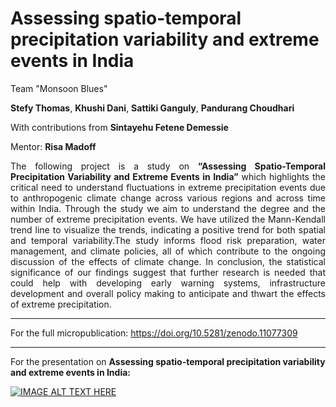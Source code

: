 # Assessing spatio-temporal precipitation variability and extreme events in India

Team "Monsoon Blues"

**Stefy Thomas**, **Khushi Dani**, **Sattiki Ganguly**, **Pandurang Choudhari**

With contributions from **Sintayehu Fetene Demessie**

Mentor: **Risa Madoff**

<div style="text-align: justify">
The following project is a study on <b>“Assessing Spatio-Temporal Precipitation Variability and Extreme Events in India”</b> which highlights the critical need to understand fluctuations in extreme precipitation events due to anthropogenic climate change across various regions and across time within India. Through the study we aim to understand the degree and the number of extreme precipitation events. We have utilized the Mann-Kendall trend line to visualize the trends, indicating a positive trend for both spatial and temporal variability.The study informs flood risk preparation, water management, and climate policies, all of which contribute to the ongoing discussion of the effects of climate change. In conclusion, the statistical significance of our findings suggest that further research is needed that could help with developing early warning systems, infrastructure development and overall policy making to anticipate and thwart the effects of extreme precipitation.
</div>

---
For the full micropublication:
https://doi.org/10.5281/zenodo.11077309
___
For the presentation on **Assessing spatio-temporal precipitation variability and extreme events in India:**

[![IMAGE ALT TEXT HERE](https://img.youtube.com/vi/csPZujmCpz4/0.jpg)](https://www.youtube.com/watch?v=csPZujmCpz4)
